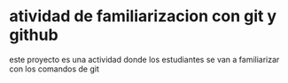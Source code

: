 # atividad de familiarizacion con git y github

este proyecto es una actividad donde los estudiantes se van a familiarizar con los comandos de git